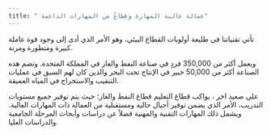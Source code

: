 ```yaml
---
title: " عمالة عالية المهارة وقطاعٌ من المهارات الداعمة"
---
```

تأتي تقنياتنا في طليعة أولويات القطاع البيئي، وهو الأمر الذي أدى إلى وجود قوة عاملة كبيرة ومتطورة ومرنة.

ويعمل أكثر من 350,000 فردٍ في صناعة النفط والغاز في المملكة المتحدة. وتضم هذه الصناعة أكثر من 50,000 خبير في الإنتاج تحت البحر والذين كان لهم السبق في عمليات التنقيب والاستخراج في المياه العميقة.

علي صعيد اخر ، يواكب قطاع التعليم قطاع النفط والغاز؛ حيث يتم توفير جميع مستويات التدريب، الأمر الذي يضمن توفير أجيال حالية ومستقبلية من العمالة ذات المهارات العالية. ويشمل ذلك المهارات التقنية والمهنية فضلاً عن دراسات وأبحاث المرحلة الجامعية والدراسات العليا.

